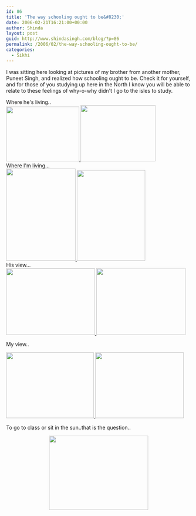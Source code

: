 ```yaml
---
id: 86
title: 'The way schooling ought to be&#8230;'
date: 2006-02-21T16:21:00+00:00
author: Shinda
layout: post
guid: http://www.shindasingh.com/blog/?p=86
permalink: /2006/02/the-way-schooling-ought-to-be/
categories:
  - Sikhi
---
```

I was sitting here looking at pictures of my brother from another mother, Puneet Singh, and realized how schooling ought to be. Check it for yourself, and for those of you studying up here in the North I know you will be able to relate to these feelings of why-o-why didn't I go to the isles to study.

<div>
  Where he's living..
</div>

<div>
  <a href="http://www.shindasingh.com/blog/uploaded_images/sonures-716968.jpg"><img width="199" height="149" border="0" src="http://www.shindasingh.com/blog/uploaded_images/sonures-710698.jpg" /> </a><a href="http://www.shindasingh.com/blog/uploaded_images/sonu-res2-762985.jpg"><img width="204" height="153" border="0" src="http://www.shindasingh.com/blog/uploaded_images/sonu-res2-758577.jpg" /></a>
</div>

<div>
</div>

<div>
  Where I'm living...
</div>

<div>
</div>

<div>
  <a href="http://www.shindasingh.com/blog/uploaded_images/PICT1665-705937.JPG"><img width="189" height="251" border="0" src="http://www.shindasingh.com/blog/uploaded_images/PICT1665-702507.JPG" /></a><a href="http://www.shindasingh.com/blog/uploaded_images/PICT1666-763004.JPG"> <img width="186" height="247" border="0" src="http://www.shindasingh.com/blog/uploaded_images/PICT1666-759681.JPG" /></a>
</div>

<div>
</div>

<div>
  His view...
</div>

<div>
  <a href="http://www.shindasingh.com/blog/uploaded_images/hesees2-723413.jpg"><img width="242" height="181" border="0" src="http://www.shindasingh.com/blog/uploaded_images/hesees2-721223.jpg" /></a><a href="http://www.shindasingh.com/blog/uploaded_images/hesees-714597.jpg"> <img width="243" height="182" border="0" src="http://www.shindasingh.com/blog/uploaded_images/hesees-711446.jpg" /></a></p> 
  
  <p>
    My view..
  </p>
  
  <p>
    <a href="http://www.shindasingh.com/blog/uploaded_images/PICT1662-745251.JPG"><img width="239" height="179" border="0" src="http://www.shindasingh.com/blog/uploaded_images/PICT1662-742951.JPG" /></a><a href="http://www.shindasingh.com/blog/uploaded_images/PICT1663-711390.JPG"> <img width="241" height="179" border="0" src="http://www.shindasingh.com/blog/uploaded_images/PICT1663-795544.JPG" /></a>
  </p>
  
  <p>
    To go to class or sit in the sun..that is the question..
  </p>
  
  <p>
    <a href="http://www.shindasingh.com/blog/uploaded_images/modelsingh-704036.jpg" />
  </p>
  
  <div style="text-align: center">
    <a href="http://www.shindasingh.com/blog/uploaded_images/modelsingh-704036.jpg"><img width="270" height="202" border="0" src="http://www.shindasingh.com/blog/uploaded_images/modelsingh-701279.jpg" /></a>
  </div>
</div>